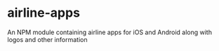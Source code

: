 # airline-apps
An NPM module containing airline apps for iOS and Android along with logos and other information
